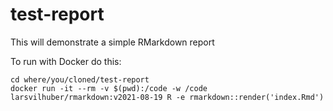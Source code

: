 # test-report

This will demonstrate a simple RMarkdown report

To run with Docker do this:

```
cd where/you/cloned/test-report
docker run -it --rm -v $(pwd):/code -w /code larsvilhuber/rmarkdown:v2021-08-19 R -e rmarkdown::render('index.Rmd')
```

